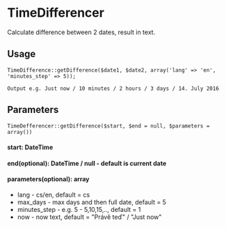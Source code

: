 # TimeDifferencer
Calculate difference between 2 dates, result in text.
## Usage
```
TimeDifference::getDifference($date1, $date2, array('lang' => 'en', 'minutes_step' => 5));

Output e.g. Just now / 10 minutes / 2 hours / 3 days / 14. July 2016 
```
## Parameters
```
TimeDefferencer::getDifference($start, $end = null, $parameters = array())
```
#### start: DateTime
#### end(optional): DateTime / null - default is current date
#### parameters(optional): array
- lang - cs/en, default = cs
- max_days - max days and then full date, default = 5
- minutes_step - e.g. 5 - 5,10,15,.., default = 1
- now - now text, default = "Právě teď" / "Just now"
